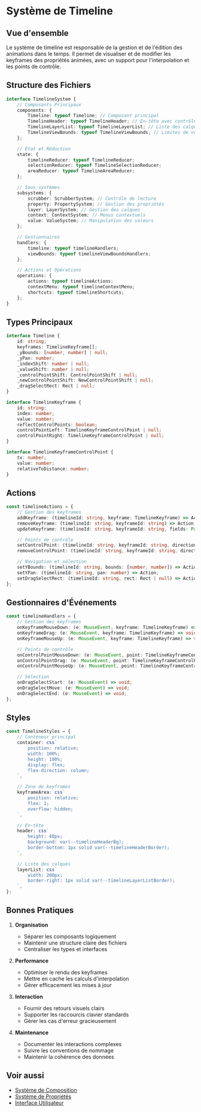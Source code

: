 # Système de Timeline

## Vue d'ensemble

Le système de timeline est responsable de la gestion et de l'édition des animations dans le temps. Il permet de visualiser et de modifier les keyframes des propriétés animées, avec un support pour l'interpolation et les points de contrôle.

## Structure des Fichiers

```typescript
interface TimelineSystem {
	// Composants Principaux
	components: {
		Timeline: typeof Timeline; // Composant principal
		TimelineHeader: typeof TimelineHeader; // En-tête avec contrôles
		TimelineLayerList: typeof TimelineLayerList; // Liste des calques
		TimelineViewBounds: typeof TimelineViewBounds; // Limites de vue
	};

	// État et Réduction
	state: {
		timelineReducer: typeof TimelineReducer;
		selectionReducer: typeof TimelineSelectionReducer;
		areaReducer: typeof TimelineAreaReducer;
	};

	// Sous-systèmes
	subsystems: {
		scrubber: ScrubberSystem; // Contrôle de lecture
		property: PropertySystem; // Gestion des propriétés
		layer: LayerSystem; // Gestion des calques
		context: ContextSystem; // Menus contextuels
		value: ValueSystem; // Manipulation des valeurs
	};

	// Gestionnaires
	handlers: {
		timeline: typeof timelineHandlers;
		viewBounds: typeof timelineViewBoundsHandlers;
	};

	// Actions et Opérations
	operations: {
		actions: typeof timelineActions;
		contextMenu: typeof timelineContextMenu;
		shortcuts: typeof timelineShortcuts;
	};
}
```

## Types Principaux

```typescript
interface Timeline {
	id: string;
	keyframes: TimelineKeyframe[];
	_yBounds: [number, number] | null;
	_yPan: number;
	_indexShift: number | null;
	_valueShift: number | null;
	_controlPointShift: ControlPointShift | null;
	_newControlPointShift: NewControlPointShift | null;
	_dragSelectRect: Rect | null;
}

interface TimelineKeyframe {
	id: string;
	index: number;
	value: number;
	reflectControlPoints: boolean;
	controlPointLeft: TimelineKeyframeControlPoint | null;
	controlPointRight: TimelineKeyframeControlPoint | null;
}

interface TimelineKeyframeControlPoint {
	tx: number;
	value: number;
	relativeToDistance: number;
}
```

## Actions

```typescript
const timelineActions = {
	// Gestion des keyframes
	addKeyframe: (timelineId: string, keyframe: TimelineKeyframe) => Action;
	removeKeyframe: (timelineId: string, keyframeId: string) => Action;
	updateKeyframe: (timelineId: string, keyframeId: string, fields: Partial<TimelineKeyframe>) => Action;

	// Points de contrôle
	setControlPoint: (timelineId: string, keyframeId: string, direction: "left" | "right", point: TimelineKeyframeControlPoint) => Action;
	removeControlPoint: (timelineId: string, keyframeId: string, direction: "left" | "right") => Action;

	// Navigation et sélection
	setYBounds: (timelineId: string, bounds: [number, number]) => Action;
	setYPan: (timelineId: string, pan: number) => Action;
	setDragSelectRect: (timelineId: string, rect: Rect | null) => Action;
};
```

## Gestionnaires d'Événements

```typescript
const timelineHandlers = {
	// Gestion des keyframes
	onKeyframeMouseDown: (e: MouseEvent, keyframe: TimelineKeyframe) => void;
	onKeyframeDrag: (e: MouseEvent, keyframe: TimelineKeyframe) => void;
	onKeyframeMouseUp: (e: MouseEvent, keyframe: TimelineKeyframe) => void;

	// Points de contrôle
	onControlPointMouseDown: (e: MouseEvent, point: TimelineKeyframeControlPoint) => void;
	onControlPointDrag: (e: MouseEvent, point: TimelineKeyframeControlPoint) => void;
	onControlPointMouseUp: (e: MouseEvent, point: TimelineKeyframeControlPoint) => void;

	// Sélection
	onDragSelectStart: (e: MouseEvent) => void;
	onDragSelectMove: (e: MouseEvent) => void;
	onDragSelectEnd: (e: MouseEvent) => void;
};
```

## Styles

```typescript
const TimelineStyles = {
	// Conteneur principal
	container: css`
		position: relative;
		width: 100%;
		height: 100%;
		display: flex;
		flex-direction: column;
	`,

	// Zone de keyframes
	keyframeArea: css`
		position: relative;
		flex: 1;
		overflow: hidden;
	`,

	// En-tête
	header: css`
		height: 40px;
		background: var(--timelineHeaderBg);
		border-bottom: 1px solid var(--timelineHeaderBorder);
	`,

	// Liste des calques
	layerList: css`
		width: 200px;
		border-right: 1px solid var(--timelineLayerListBorder);
	`,
};
```

## Bonnes Pratiques

1. **Organisation**

    - Séparer les composants logiquement
    - Maintenir une structure claire des fichiers
    - Centraliser les types et interfaces

2. **Performance**

    - Optimiser le rendu des keyframes
    - Mettre en cache les calculs d'interpolation
    - Gérer efficacement les mises à jour

3. **Interaction**

    - Fournir des retours visuels clairs
    - Supporter les raccourcis clavier standards
    - Gérer les cas d'erreur gracieusement

4. **Maintenance**
    - Documenter les interactions complexes
    - Suivre les conventions de nommage
    - Maintenir la cohérence des données

## Voir aussi

-   [Système de Composition](../systems/composition.md)
-   [Système de Propriétés](../systems/properties.md)
-   [Interface Utilisateur](./interface.md)
